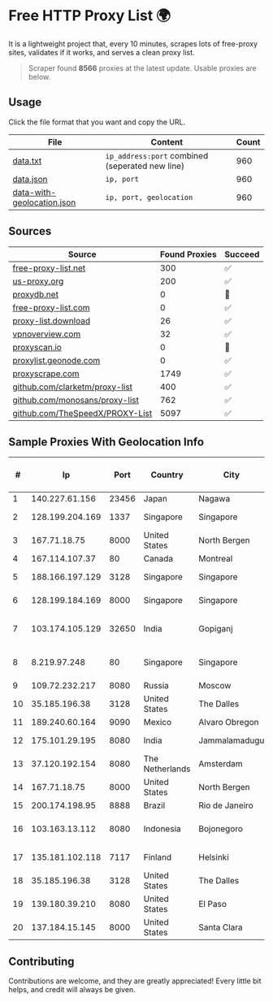 
# Free HTTP Proxy List 🌍

It is a lightweight project that, every 10 minutes, scrapes lots of free-proxy sites, validates if it works, and serves a clean proxy list.


> Scraper found **8566** proxies at the latest update. Usable proxies are below.

## Usage

Click the file format that you want and copy the URL.


|File|Content|Count|
|----|-------|-----|
|[data.txt](https://raw.githubusercontent.com/themiralay/Proxy-List-World/master/data.txt)|`ip_address:port` combined (seperated new line)|960|
|[data.json](https://raw.githubusercontent.com/themiralay/Proxy-List-World/master/data.json)|`ip, port`|960|
|[data-with-geolocation.json](https://raw.githubusercontent.com/themiralay/Proxy-List-World/master/data-with-geolocation.json)|`ip, port, geolocation`|960|

## Sources

|Source|Found Proxies|Succeed|
|------|-------------|-------|
|[free-proxy-list.net](https://free-proxy-list.net)|300|✅|
|[us-proxy.org](https://www.us-proxy.org)|200|✅|
|[proxydb.net](http://proxydb.net)|0|🚫|
|[free-proxy-list.com](https://free-proxy-list.com/?page=&port=&type%5B%5D=http&type%5B%5D=https&up_time=0&search=Search)|0|✅|
|[proxy-list.download](https://www.proxy-list.download/HTTP)|26|✅|
|[vpnoverview.com](https://vpnoverview.com/privacy/anonymous-browsing/free-proxy-servers)|32|✅|
|[proxyscan.io](https://www.proxyscan.io)|0|🚫|
|[proxylist.geonode.com](https://proxylist.geonode.com/api/proxy-list?limit=300&page=1&sort_by=lastChecked&sort_type=desc&protocols=http,https)|0|✅|
|[proxyscrape.com](https://api.proxyscrape.com/v2/?request=displayproxies&protocol=http&timeout=10000&country=all&ssl=all&anonymity=all)|1749|✅|
|[github.com/clarketm/proxy-list](https://raw.githubusercontent.com/clarketm/proxy-list/master/proxy-list-raw.txt)|400|✅|
|[github.com/monosans/proxy-list](https://raw.githubusercontent.com/monosans/proxy-list/main/proxies/http.txt)|762|✅|
|[github.com/TheSpeedX/PROXY-List](https://raw.githubusercontent.com/TheSpeedX/PROXY-List/master/http.txt)|5097|✅|


## Sample Proxies With Geolocation Info

|#|Ip|Port|Country|City|Internet Service Provider|
|-|--|----|-------|----|-------------------------|
|1|140.227.61.156|23456|Japan|Nagawa|InfoSphere|
|2|128.199.204.169|1337|Singapore|Singapore|DigitalOcean, LLC|
|3|167.71.18.75|8000|United States|North Bergen|DigitalOcean, LLC|
|4|167.114.107.37|80|Canada|Montreal|OVH SAS|
|5|188.166.197.129|3128|Singapore|Singapore|DigitalOcean, LLC|
|6|128.199.184.169|8000|Singapore|Singapore|DigitalOcean, LLC|
|7|103.174.105.129|32650|India|Gopiganj|Elxire Data Services Pvt. Ltd.|
|8|8.219.97.248|80|Singapore|Singapore|Alibaba (US) Technology Co., Ltd.|
|9|109.72.232.217|8080|Russia|Moscow|MOSLINE|
|10|35.185.196.38|3128|United States|The Dalles|Google LLC|
|11|189.240.60.164|9090|Mexico|Alvaro Obregon|UNINET|
|12|175.101.29.195|8080|India|Jammalamadugu|ExcellMedia Pvt Ltd|
|13|37.120.192.154|8080|The Netherlands|Amsterdam|M247 Europe SRL|
|14|167.71.18.75|8000|United States|North Bergen|DigitalOcean, LLC|
|15|200.174.198.95|8888|Brazil|Rio de Janeiro|Claro S.A|
|16|103.163.13.112|8080|Indonesia|Bojonegoro|PT Solusi Media Telekomunikasi|
|17|135.181.102.118|7117|Finland|Helsinki|Hetzner Online GmbH|
|18|35.185.196.38|3128|United States|The Dalles|Google LLC|
|19|139.180.39.210|8080|United States|El Paso|Conterra|
|20|137.184.15.145|8000|United States|Santa Clara|DigitalOcean, LLC|



## Contributing

Contributions are welcome, and they are greatly appreciated! Every
little bit helps, and credit will always be given.

